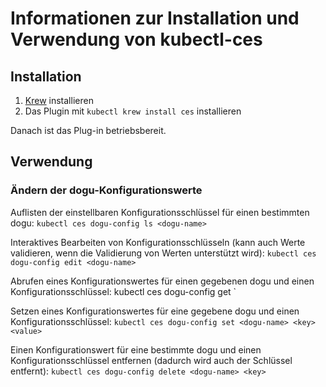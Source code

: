 # Informationen zur Installation und Verwendung von kubectl-ces

## Installation

1. [Krew](https://krew.sigs.k8s.io/docs/user-guide/setup/install/) installieren
1. Das Plugin mit `kubectl krew install ces` installieren

Danach ist das Plug-in betriebsbereit.

## Verwendung

### Ändern der dogu-Konfigurationswerte

Auflisten der einstellbaren Konfigurationsschlüssel für einen bestimmten dogu:
`kubectl ces dogu-config ls <dogu-name>`

Interaktives Bearbeiten von Konfigurationsschlüsseln (kann auch Werte validieren, wenn die Validierung von Werten unterstützt wird):
`kubectl ces dogu-config edit <dogu-name>`

Abrufen eines Konfigurationswertes für einen gegebenen dogu und einen Konfigurationsschlüssel:
kubectl ces dogu-config get <dogu-name> <key>`

Setzen eines Konfigurationswertes für eine gegebene dogu und einen Konfigurationsschlüssel:
`kubectl ces dogu-config set <dogu-name> <key> <value>`

Einen Konfigurationswert für eine bestimmte dogu und einen Konfigurationsschlüssel entfernen (dadurch wird auch der Schlüssel entfernt):
`kubectl ces dogu-config delete <dogu-name> <key>`
